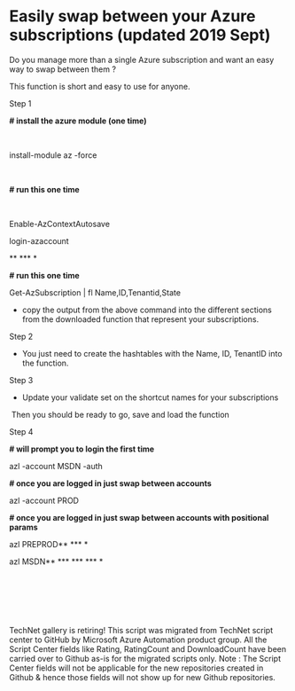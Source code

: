 ﻿Easily swap between your Azure subscriptions (updated 2019 Sept)
================================================================

            

Do you manage more than a single Azure subscription and want an easy way to swap between them ?


This function is short and easy to use for anyone.


Step 1


**# install the azure module (one time)**


 


install-module az -force


 


**# run this one time**


 


Enable-AzContextAutosave


login-azaccount


** *** *


**# run this one time**



Get-AzSubscription | fl Name,ID,Tenantid,State


- copy the output from the above command into the different sections from the downloaded function that represent your subscriptions.


Step 2


- You just need to create the hashtables with the Name, ID, TenantID into the function.


Step 3


- Update your validate set on the shortcut names for your subscriptions


 Then you should be ready to go, save and load the function


Step 4


**# will prompt you to login the first time**


azl -account MSDN -auth


**# once you are logged in just swap between accounts**


azl -account PROD


**# once you are logged in just swap between accounts with positional params**



azl PREPROD** *** *



azl MSDN** *** *** *** *


 


 

 

        
    
TechNet gallery is retiring! This script was migrated from TechNet script center to GitHub by Microsoft Azure Automation product group. All the Script Center fields like Rating, RatingCount and DownloadCount have been carried over to Github as-is for the migrated scripts only. Note : The Script Center fields will not be applicable for the new repositories created in Github & hence those fields will not show up for new Github repositories.
